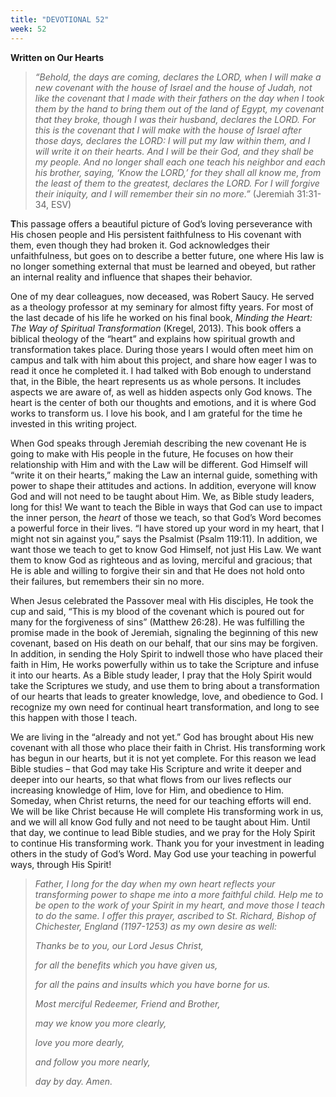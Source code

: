 ```yaml
---
title: "DEVOTIONAL 52"
week: 52
---
```


**Written on Our Hearts**

> *“Behold, the days are coming, declares the LORD, when I will make a
> new covenant with the house of Israel and the house of Judah, not like
> the covenant that I made with their fathers on the day when I took
> them by the hand to bring them out of the land of Egypt, my covenant
> that they broke, though I was their husband, declares the LORD. For
> this is the covenant that I will make with the house of Israel after
> those days, declares the LORD: I will put my law within them, and I
> will write it on their hearts. And I will be their God, and they shall
> be my people. And no longer shall each one teach his neighbor and each
> his brother, saying, ‘Know the LORD,’ for they shall all know me, from
> the least of them to the greatest, declares the LORD. For I will
> forgive their iniquity, and I will remember their sin no more.”*
> (Jeremiah 31:31-34, ESV)

**T**his passage offers a beautiful picture of God’s loving perseverance
with His chosen people and His persistent faithfulness to His covenant
with them, even though they had broken it. God acknowledges their
unfaithfulness, but goes on to describe a better future, one where His
law is no longer something external that must be learned and obeyed, but
rather an internal reality and influence that shapes their behavior.

One of my dear colleagues, now deceased, was Robert Saucy. He served as
a theology professor at my seminary for almost fifty years. For most of
the last decade of his life he worked on his final book, *Minding the
Heart: The Way of Spiritual Transformation* (Kregel, 2013). This book
offers a biblical theology of the “heart” and explains how spiritual
growth and transformation takes place. During those years I would often
meet him on campus and talk with him about this project, and share how
eager I was to read it once he completed it. I had talked with Bob
enough to understand that, in the Bible, the heart represents us as
whole persons. It includes aspects we are aware of, as well as hidden
aspects only God knows. The heart is the center of both our thoughts and
emotions, and it is where God works to transform us. I love his book,
and I am grateful for the time he invested in this writing project.

When God speaks through Jeremiah describing the new covenant He is going
to make with His people in the future, He focuses on how their
relationship with Him and with the Law will be different. God Himself
will “write it on their hearts,” making the Law an internal guide,
something with power to shape their attitudes and actions. In addition,
everyone will know God and will not need to be taught about Him. We, as
Bible study leaders, long for this! We want to teach the Bible in ways
that God can use to impact the inner person, the *heart* of those we
teach, so that God’s Word becomes a powerful force in their lives. “I
have stored up your word in my heart, that I might not sin against you,”
says the Psalmist (Psalm 119:11). In addition, we want those we teach to
get to know God Himself, not just His Law. We want them to know God as
righteous and as loving, merciful and gracious; that He is able and
willing to forgive their sin and that He does not hold onto their
failures, but remembers their sin no more.

When Jesus celebrated the Passover meal with His disciples, He took the
cup and said, “This is my blood of the covenant which is poured out for
many for the forgiveness of sins” (Matthew 26:28). He was fulfilling the
promise made in the book of Jeremiah, signaling the beginning of this
new covenant, based on His death on our behalf, that our sins may be
forgiven. In addition, in sending the Holy Spirit to indwell those who
have placed their faith in Him, He works powerfully within us to take
the Scripture and infuse it into our hearts. As a Bible study leader, I
pray that the Holy Spirit would take the Scriptures we study, and use
them to bring about a transformation of our hearts that leads to greater
knowledge, love, and obedience to God. I recognize my own need for
continual heart transformation, and long to see this happen with those I
teach.

We are living in the “already and not yet.” God has brought about His
new covenant with all those who place their faith in Christ. His
transforming work has begun in our hearts, but it is not yet complete.
For this reason we lead Bible studies – that God may take His Scripture
and write it deeper and deeper into our hearts, so that what flows from
our lives reflects our increasing knowledge of Him, love for Him, and
obedience to Him. Someday, when Christ returns, the need for our
teaching efforts will end. We will be like Christ because He will
complete His transforming work in us, and we will all know God fully and
not need to be taught about Him. Until that day, we continue to lead
Bible studies, and we pray for the Holy Spirit to continue His
transforming work. Thank you for your investment in leading others in
the study of God’s Word. May God use your teaching in powerful ways,
through His Spirit!

> *Father, I long for the day when my own heart reflects your
> transforming power to shape me into a more faithful child. Help me to
> be open to the work of your Spirit in my heart, and move those I teach
> to do the same. I offer this prayer, ascribed to St. Richard, Bishop
> of Chichester, England (1197-1253) as my own desire as well:*
>
> *Thanks be to you, our Lord Jesus Christ,*
>
> *for all the benefits which you have given us,*
>
> *for all the pains and insults which you have borne for us.*
>
> *Most merciful Redeemer, Friend and Brother,*
>
> *may we know you more clearly,*
>
> *love you more dearly,*
>
> *and follow you more nearly,*
>
> *day by day. Amen.*
